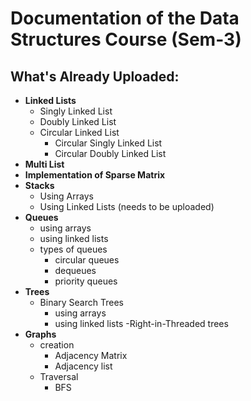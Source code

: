# Documentation of the Data Structures Course (Sem-3)

## What's Already Uploaded:

- **Linked Lists**
  - Singly Linked List
  - Doubly Linked List
  - Circular Linked List
    - Circular Singly Linked List
    - Circular Doubly Linked List
- **Multi List**
- **Implementation of Sparse Matrix**
- **Stacks**
  - Using Arrays
  - Using Linked Lists (needs to be uploaded)
- **Queues**
  - using arrays
  - using linked lists
  - types of queues
    - circular queues
    - dequeues
    - priority queues
- **Trees**
  - Binary Search Trees
    - using arrays
    - using linked lists
  -Right-in-Threaded trees
- **Graphs**
  - creation 
    - Adjacency Matrix
    - Adjacency list
  - Traversal 
    - BFS
